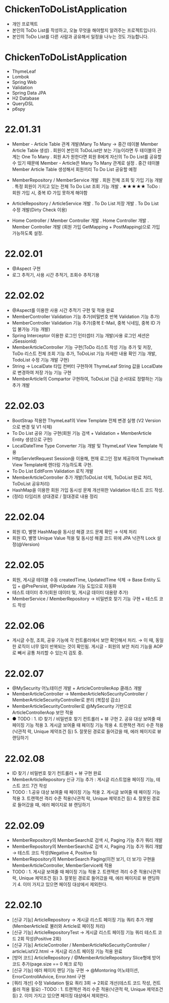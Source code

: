 # ChickenToDoListApplication
- 개인 프로젝트
- 본인의 ToDo List를 작성하고, 오늘 무엇을 해야할지 알려주는 프로젝트입니다.
- 본인의 ToDo List를 다른 사람과 공유해서 일정을 나누는 것도 가능합니다.  


# ChickenToDoListApplication
- ThymeLeaf
- Lombok
- Spring Web
- Validation
- Spring Data JPA
- H2 Database
- QueryDSL
- p6spy


# 22.01.31
- Member - Article Table 관계 개발(Many To Many → 중간 테이블 Member Article Table 생성)
. 회원이 본인의 ToDoList만 보는 기능이라면 두 테이블의 관계는 One To Many
. 회원 A가 원한다면 회원 B에게 자신의 To Do List를 공유할 수 있기 때문에 Member - Article은 Many To Many 관계로 설정
. 중간 테이블 Member Article Table 생성해서 회원끼리 To Do List 공유할 예정

- MemberRepository / MemberService 개발
. 회원 전체 조회 및 가입 기능 개발
. 특정 회원이 가지고 있는 전체 To Do List 조회 기능 개발
. ★★★★★ ToDo : 회원 가입 시, 중복 ID 가입 못하게 해야함 

- ArticleRepository / ArticleService 개발
. To Do List 저장 개발
. To Do List 수정 개발(Dirty Check 이용)

- Home Controller / Member Controller 개발
. Home Controller 개발
. Member Controller 개발 (회원 가입 GetMapping + PostMapping)으로 가입 가능하도록 설정. 


# 22.02.01
- @Aspect 구현
- 로그 추적기, 사용 시간 추적기, 조회수 추적기용 


# 22.02.02
- @Aspect를 이용한 사용 시간 추적기 구현 및 적용 완료
- MemberController Validation 기능 추가(비밀번호 반복 Validation 기능 추가) 
- MemberController Validation 기능 추가(중복 E-Mail, 중복 닉네임, 중복 ID 가입 불가능 기능 개발)
- Spring Interceptor 이용한 로그인 인터셉터 기능 개발(사용 로그인 세션은 JSessionId) 
- MemberArticleController 기능 구현(ToDo 리스트 작성 기능 추가 및 저장, ToDo 리스트 전체 조회 기능 추가, ToDoList 기능 자세한 내용 확인 기능 개발, TodoList 수정 기능 개발 구현)
- String → LocalDate 타입 컨버터 구현하여 ThymeLeaf String 값을 LocalDate로 변경하여 저장 가능 기능 구현
- MemberArticle의 Compartor 구현하여, ToDoList 긴급 순서대로 정렬하는 기능 추가 개발


# 22.02.03
- BootStrap 적용한 ThymeLeaf의 View Template 전체 변경 실행 (V2 Version으로 변경 및 V1 삭제)
- To Do List 공유 기능 구현(회원 기능 검색 + Validation + MemberArticle Entity 생성으로 구현)
- LocalDateTime Type Converter 기능 개발 및 ThymeLeaf View Template 적용
- HttpServletRequest Session을 이용해, 현재 로그인 정보 제공하여 Thymeleaft View Template에 렌더링 가능하도록 구현.
- To Do List EditForm Validation 로직 개발
- MemberArticleController 추가 개발(ToDoList 삭제, ToDoList 완료 처리, ToDoList 공유처리)
- HashMap을 이용한 회원 가입 동시성 문제 개선위한 Validation 테스트 코드 작성. 
- (정리) 타임리프 상대경로 / 절대경로 내용 정리

# 22.02.04
- 회원 ID, 별명 HashMap을 동시성 해결 코드 문제 확인 → 삭제 처리
- 회원 ID, 별명 Unique Value 적용 및 동시성 해결 코드 위에 JPA 낙관적 Lock 설정(@Version)

# 22.02.05
- 회원, 게시글 테이블 수동 createdTime, UpdatedTime 삭제 → Base Entity 도입 + @PrePersist, @PreUpdate 기능 도입으로 자동화
- 테스트 데이터 추가(회원 데이터 및, 게시글 데이터 대용량 추가)
- MemberService / MemberRepository → 비밀번호 찾기 기능 구현 + 테스트 코드 작성


# 22.02.06
- 게시글 수정, 조회, 공유 기능에 각 컨트롤러에서 보안 확인해서 처리.
→ 이 때, 동일한 로직이 너무 많이 반복되는 것이 확인됨. 게시글 - 회원의 보안 처리 기능을 AOP로 빼서 공통 처리할 수 있는지 검토 중. 

# 22.02.07
- @MySecurity 어노테이션 개발 + ArticleControllerAop 클래스 개발
- MemberArticleController → MemberArticleNoSecurityController / MemberArticleSecurityController로 분리 (복잡성 감소)
- MemberArticleSecurityController로 @MySecurity 기반으로 ArticleControllerAop 보안 적용
- ● TODO : 1. ID 찾기 / 비밀번호 찾기 컨트롤러 + 뷰 구현 2. 공유 대상 보여줄 때 페이징 기능 적용 3. 게시글 보여줄 때 페이징 기능 적용 4. 트랜잭션 격리 수준 적용(낙관적 락, Unique 제약조건 등) 5. 잘못된 경로로 들어갔을 때, 에러 페이지로 뷰 랜딩하기 

# 22.02.08
- ID 찾기 / 비밀번호 찾기 컨트롤러 + 뷰 구현 완료
- MemberArticleRepository 신규 기능 추가 : 게시글 리스트업용 페이징 기능, 테스트 코드 7건 작성
- TODO : 1.공유 대상 보여줄 때 페이징 기능 적용 2. 게시글 보여줄 때 페이징 기능 적용 3. 트랜잭션 격리 수준 적용(낙관적 락, Unique 제약조건 등) 4. 잘못된 경로로 들어갔을 때, 에러 페이지로 뷰 랜딩하기


# 22.02.09
- MemberRepository의 MemberSearch로 검색 시, Paging 기능 추가 쿼리 개발
- MemberRepository의 MemberSearch로 검색 시, Paging 기능 추가 쿼리 개발 → 테스트 코드 작성(Negative 4, Positive 5)
- MemberRepository의 MemberSearch Paging(이전 보기, 더 보기) 구현을 MemberArticleController, MemberService에 적용
- TODO : 1. 게시글 보여줄 때 페이징 기능 적용 2. 트랜잭션 격리 수준 적용(낙관적 락, Unique 제약조건 등) 3. 잘못된 경로로 들어갔을 때, 에러 페이지로 뷰 랜딩하기 4. 이미 가지고 있으면 페이징 대상에서 제외한다.



# 22.02.10
- [신규 기능] ArticleRepository → 게시글 리스트 페이징 기능 쿼리 추가 개발(MemberArticle로 불러와 Article로 페이징 처리)
- [신규 기능] ArticleRepositoryTest → 게시글 리스트 페이징 기능 쿼리 테스트 코드 2회 작성(Positive 2회) 
- [신규 기능] ArticleController / MemberArticleNoSecurityController / articleListV2.html → 게시글 리스트 페이징 기능 적용 완료
- [방어 코드] ArticleRepository / @MemberArticleRepository Slice형에 방어 코드 추가(page.size == 0 체크 로직)
- [신규 기능] 에러 페이지 랜딩 기능 구현 → @Montoring 어노테이션, ErrorControllAdvice, Error.html 구현
- [쿼리 개선] 수정 Validation 필요 쿼리 3회 → 2회로 개선(테스트 코드 작성, 컨트롤러 적용 필요)
-TODO : 1. 트랜잭션 격리 수준 적용(낙관적 락, Unique 제약조건 등) 2. 이미 가지고 있으면 페이징 대상에서 제외한다.
